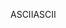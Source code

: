<span data-ttu-id="07e58-101">ASCII</span><span class="sxs-lookup"><span data-stu-id="07e58-101">ASCII</span></span>